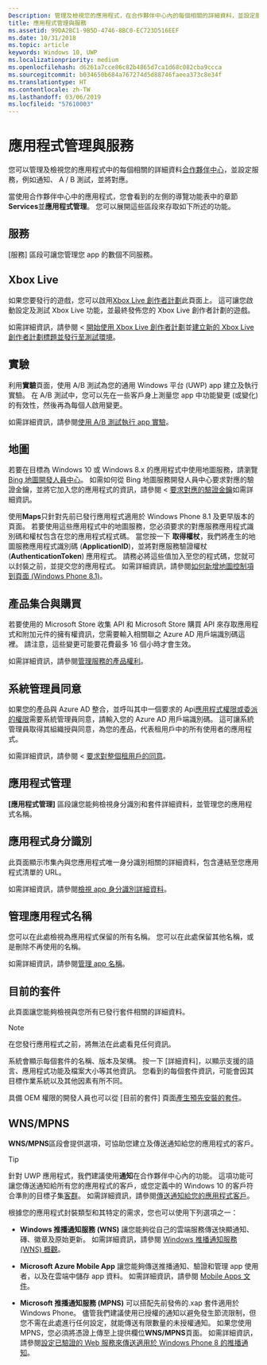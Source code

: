 ```yaml
---
Description: 管理及檢視您的應用程式，在合作夥伴中心內的每個相關的詳細資料，並設定服務，例如 A / B 測試，並將對應。
title: 應用程式管理與服務
ms.assetid: 99DA2BC1-9B5D-4746-8BC0-EC723D516EEF
ms.date: 10/31/2018
ms.topic: article
keywords: Windows 10, UWP
ms.localizationpriority: medium
ms.openlocfilehash: d6261a7cce86c82b4865d7ca1d68c082cba9ccca
ms.sourcegitcommit: b034650b684a767274d5d88746faeea373c8e34f
ms.translationtype: HT
ms.contentlocale: zh-TW
ms.lasthandoff: 03/06/2019
ms.locfileid: "57610003"
---
```

# <a name="app-management-and-services"></a>應用程式管理與服務

您可以管理及檢視您的應用程式中的每個相關的詳細資料[合作夥伴中心](https://partner.microsoft.com/dashboard/)，並設定服務，例如通知、 A / B 測試，並將對應。

當使用合作夥伴中心中的應用程式，您會看到的左側的導覽功能表中的章節**Services**並**應用程式管理**。 您可以展開這些區段來存取如下所述的功能。

## <a name="services"></a>服務

\[服務\] 區段可讓您管理您 app 的數個不同服務。

## <a name="xbox-live"></a>Xbox Live

如果您要發行的遊戲，您可以啟用[Xbox Live 創作者計劃](https://xbox.com/developers/creators-program)此頁面上。 這可讓您啟動設定及測試 Xbox Live 功能，並最終發佈您的 Xbox Live 創作者計劃的遊戲。

如需詳細資訊，請參閱 <<c0> [ 開始使用 Xbox Live 創作者計劃](../xbox-live/get-started-with-creators/get-started-with-xbox-live-creators.md)並[建立新的 Xbox Live 創作者計劃標題並發行至測試環境](../xbox-live/get-started-with-creators/create-and-test-a-new-creators-title.md)。

## <a name="experimentation"></a>實驗

利用**實驗**頁面，使用 A/B 測試為您的通用 Windows 平台 (UWP) app 建立及執行實驗。 在 A/B 測試中，您可以先在一些客戶身上測量您 app 中功能變更 (或變化) 的有效性，然後再為每個人啟用變更。

如需詳細資訊，請參閱[使用 A/B 測試執行 app 實驗](../monetize/run-app-experiments-with-a-b-testing.md)。

## <a name="maps"></a>地圖

若要在目標為 Windows 10 或 Windows 8.x 的應用程式中使用地圖服務，請瀏覽 [Bing 地圖開發人員中心](https://go.microsoft.com/fwlink/p/?LinkId=614880)。 如需如何從 Bing 地圖服務開發人員中心要求對應的驗證金鑰，並將它加入您的應用程式的資訊，請參閱 <<c0> [ 要求對應的驗證金鑰](../maps-and-location/authentication-key.md)如需詳細資訊。 

使用**Maps**只針對先前已發行應用程式適用於 Windows Phone 8.1 及更早版本的頁面。 若要使用這些應用程式中的地圖服務，您必須要求的對應服務應用程式識別碼和權杖包含在您的應用程式程式碼。 當您按一下 **取得權杖**，我們將產生的地圖服務應用程式識別碼 (**ApplicationID**)，並將對應服務驗證權杖 (**AuthenticationToken**) 應用程式。 請務必將這些值加入至您的程式碼，您就可以封裝之前，並提交您的應用程式。 如需詳細資訊，請參閱[如何新增地圖控制項到頁面 (Windows Phone 8.1)](https://go.microsoft.com/fwlink/p/?LinkId=614882)。

## <a name="product-collections-and-purchases"></a>產品集合與購買

若要使用的 Microsoft Store 收集 API 和 Microsoft Store 購買 API 來存取應用程式和附加元件的擁有權資訊，您需要輸入相關聯之 Azure AD 用戶端識別碼這裡。 請注意，這些變更可能要花費最多 16 個小時才會生效。

如需詳細資訊，請參閱[管理服務的產品權利](../monetize/view-and-grant-products-from-a-service.md)。

## <a name="administrator-consent"></a>系統管理員同意

如果您的產品與 Azure AD 整合，並呼叫其中一個要求的 Api[應用程式權限或委派的權限](https://developer.microsoft.com/graph/docs/concepts/permissions_reference)需要系統管理員同意，請輸入您的 Azure AD 用戶端識別碼。 這可讓系統管理員取得其組織授與同意，為您的產品，代表租用戶中的所有使用者的應用程式。

如需詳細資訊，請參閱 <<c0> [ 要求對整個租用戶的同意](https://docs.microsoft.com/en-us/azure/active-directory/develop/active-directory-v2-scopes#requesting-consent-for-an-entire-tenant)。

## <a name="app-management"></a>應用程式管理

**\[應用程式管理\]** 區段讓您能夠檢視身分識別和套件詳細資料，並管理您的應用程式名稱。

## <a name="app-identity"></a>應用程式身分識別

此頁面顯示市集內與您應用程式唯一身分識別相關的詳細資料，包含連結至您應用程式清單的 URL。

如需詳細資訊，請參閱[檢視 app 身分識別詳細資料](view-app-identity-details.md)。

## <a name="manage-app-names"></a>管理應用程式名稱

您可以在此處檢視為應用程式保留的所有名稱。 您可以在此處保留其他名稱，或是刪除不再使用的名稱。

如需詳細資訊，請參閱[管理 app 名稱](manage-app-names.md)。

## <a name="current-packages"></a>目前的套件

此頁面讓您能夠檢視與您所有已發行套件相關的詳細資料。

> [!NOTE]
> 在您發行應用程式之前，將無法在此處看見任何資訊。

系統會顯示每個套件的名稱、版本及架構。 按一下 \[詳細資料\]，以顯示支援的語言、應用程式功能及檔案大小等其他資訊。 您看到的每個套件資訊，可能會因其目標作業系統以及其他因素有所不同。 

具備 OEM 權限的開發人員也可以從 \[目前的套件\] 頁面[產生預先安裝的套件](generate-preinstall-packages-for-oems.md)。

## <a name="wnsmpns"></a>WNS/MPNS

**WNS/MPNS**區段會提供選項，可協助您建立及傳送通知給您的應用程式的客戶。 

> [!TIP]
> 針對 UWP 應用程式，我們建議使用**通知**在合作夥伴中心內的功能。 這項功能可讓您傳送通知給所有您的應用程式的客戶，或您定義中的 Windows 10 的客戶符合準則的目標子集[客群](create-customer-segments.md)。 如需詳細資訊，請參閱[傳送通知給您的應用程式客戶](send-push-notifications-to-your-apps-customers.md)。

根據您的應用程式封裝類型和其特定的需求，您也可以使用下列選項之一： 

-   **Windows 推播通知服務 (WNS)** 讓您能夠從自己的雲端服務傳送快顯通知、磚、徽章及原始更新。 如需詳細資訊，請參閱 [Windows 推播通知服務 (WNS) 概觀](../design/shell/tiles-and-notifications/windows-push-notification-services--wns--overview.md)。

-   **Microsoft Azure Mobile App** 讓您能夠傳送推播通知、驗證和管理 app 使用者，以及在雲端中儲存 app 資料。 如需詳細資訊，請參閱 [Mobile Apps 文件](https://go.microsoft.com/fwlink/p/?LinkId=221116)。

-   **Microsoft 推播通知服務 (MPNS)** 可以搭配先前發佈的.xap 套件適用於 Windows Phone。 儘管我們建議使用已授權的通知以避免發生節流限制，但您不需在此處進行任何設定，就能傳送有限數量的未授權通知。 如果您使用 MPNS，您必須將憑證上傳至上提供欄位**WNS/MPNS**頁面。 如需詳細資訊，請參閱[設定已驗證的 Web 服務來傳送適用於 Windows Phone 8 的推播通知](https://go.microsoft.com/fwlink/p/?LinkId=528736)。
 

 
